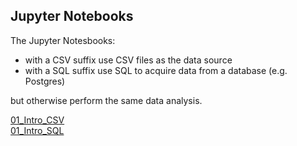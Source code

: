 ## Jupyter Notebooks

The Jupyter Notesbooks:

* with a CSV suffix use CSV files as the data source
* with a SQL suffix use SQL to acquire data from a database (e.g. Postgres)

but otherwise perform the same data analysis.

[01_Intro_CSV](https://nbviewer.jupyter.org/github/sdiehl28/baseball-analytics/blob/master/baseball_jupyter_nb/01_Intro_CSV.ipynb)  
[01_Intro_SQL](https://nbviewer.jupyter.org/github/sdiehl28/baseball-analytics/blob/master/baseball_jupyter_nb/01_Intro_SQL.ipynb)

